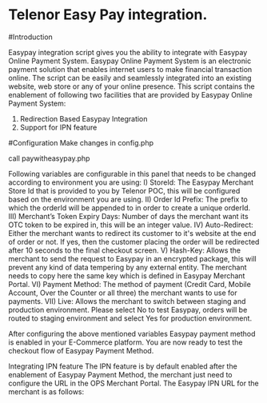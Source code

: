 
Telenor Easy Pay integration. 
==================================================================
#Introduction

Easypay integration script  gives you the ability to integrate with Easypay Online Payment System. Easypay Online Payment System is an electronic payment solution that enables internet users to make financial transaction online. The script can be easily and seamlessly integrated into an existing website, web store or any of your online presence. This script contains the enablement of following two facilities that are provided by Easypay Online Payment System:
1.	Redirection Based Easypay Integration
2.	Support for IPN feature

#Configuration
 Make changes in config.php 
  
call paywitheasypay.php   
 
Following variables are configurable in this panel that needs to be changed according to environment you are using:
I)	StoreId: The Easypay Merchant Store Id that is provided to you by Telenor POC, this will be configured based on the environment you are using.
II)	Order Id Prefix: The prefix to which the orderId will be appended to in order to create a unique orderId.
III)	Merchant’s Token Expiry Days: Number of days the merchant want its OTC token to be expired in, this will be an integer value.
IV)	Auto-Redirect: Either the merchant wants to redirect its customer to it's website at the end of order or not. If yes, then the customer placing the order will be redirected after 10 seconds to the final checkout screen.
V)	Hash-Key: Allows the merchant to send the request to Easypay in an encrypted package, this will prevent any kind of data tempering by any external entity. The merchant needs to copy here the same key which is defined in Easypay Merchant Portal. 
VI)	Payment Method: The method of payment (Credit Card, Mobile Account, Over the Counter or all three) the merchant wants to use for payments.
VII)	Live: Allows the merchant to switch between staging and production environment. Please select No to test Easypay, orders will be routed to staging environment and select Yes for production environment.

After configuring the above mentioned variables Easypay payment method is enabled in your E-Commerce platform.
You are now ready to test the checkout flow of Easypay Payment Method.

Integrating IPN feature
The IPN feature is by default enabled after the enablement of Easypay Payment Method, the merchant just need to configure the URL in the OPS Merchant Portal. The Easypay IPN URL for the merchant is as follows:
